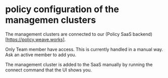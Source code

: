 # policy configuration of the managemen clusters

The management clusters are connected to our (Policy SaaS backend)[https://policy.weave.works].

Only Team member have access. This is currently handled in a manual way. Ask an active member to add you.

The management cluster is added to the SaaS manually by running the connect command that the UI shows you.


